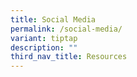 ```yaml
---
title: Social Media
permalink: /social-media/
variant: tiptap
description: ""
third_nav_title: Resources
---
```

